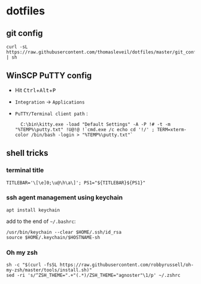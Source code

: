 # dotfiles

git config
----------

    curl -sL https://raw.githubusercontent.com/thomasleveil/dotfiles/master/git_config.sh | sh



WinSCP PuTTY config
-------------------

- Hit <kbd>Ctrl</kbd>+<kbd>Alt</kbd>+<kbd>P</kbd>
- `Integration` → `Applications`
- `PuTTY/Terminal client path` : 

        C:\bin\kitty.exe -load "Default Settings" -A -P !# -t -m "%TEMP%\putty.txt" !U@!@ !`cmd.exe /c echo cd '!/' ; TERM=xterm-color /bin/bash -login > "%TEMP%\putty.txt"`


shell tricks
------------

### terminal title 

    TITLEBAR='\[\e]0;\u@\h\a\]'; PS1="${TITLEBAR}${PS1}"
    
### ssh agent management using keychain

    apt install keychain
    
add to the end of `~/.bashrc`:

    /usr/bin/keychain --clear $HOME/.ssh/id_rsa
    source $HOME/.keychain/$HOSTNAME-sh
  
### Oh my zsh

    sh -c "$(curl -fsSL https://raw.githubusercontent.com/robbyrussell/oh-my-zsh/master/tools/install.sh)"
    sed -ri 's/^ZSH_THEME=".+"(.*)/ZSH_THEME="agnoster"\1/p' ~/.zshrc
